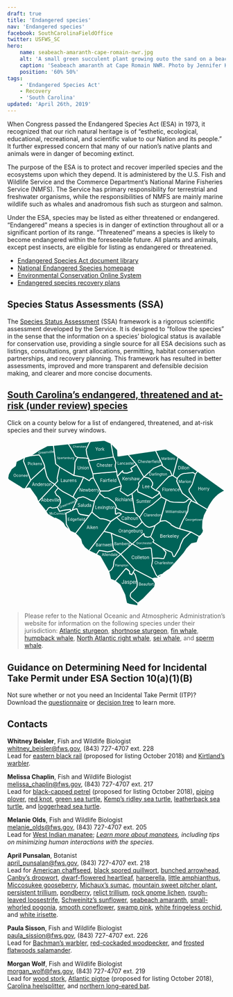 ```yaml
---
draft: true
title: 'Endangered species'
nav: 'Endangered species'
facebook: SouthCarolinaFieldOffice
twitter: USFWS_SC
hero:
    name: seabeach-amaranth-cape-romain-nwr.jpg
    alt: 'A small green succulent plant growing outo the sand on a beach.'
    caption: 'Seabeach amaranth at Cape Romain NWR. Photo by Jennifer Koches, USFWS.'
    position: '60% 50%'
tags:
    - 'Endangered Species Act'
    - Recovery
    - 'South Carolina'
updated: 'April 26th, 2019'
---
```


When Congress passed the Endangered Species Act (ESA) in 1973, it recognized that our rich natural heritage is of “esthetic, ecological, educational, recreational, and scientific value to our Nation and its people.” It further expressed concern that many of our nation’s native plants and animals were in danger of becoming extinct.

The purpose of the ESA is to protect and recover imperiled species and the ecosystems upon which they depend. It is administered by the U.S. Fish and Wildlife Service and the Commerce Department’s National Marine Fisheries Service (NMFS). The Service has primary responsibility for terrestrial and freshwater organisms, while the responsibilities of NMFS are mainly marine wildlife such as whales and anadromous fish such as sturgeon and salmon.

Under the ESA, species may be listed as either threatened or endangered. “Endangered” means a species is in danger of extinction throughout all or a significant portion of its range. “Threatened” means a species is likely to become endangered within the foreseeable future. All plants and animals, except pest insects, are eligible for listing as endangered or threatened.

- [Endangered Species Act document library](https://www.fws.gov/endangered/esa-library/#esa)
- [National Endangered Species homepage](https://www.fws.gov/endangered/)
- [Environmental Conservation Online System](https://ecos.fws.gov/ecp/)
- [Endangered species recovery plans](https://ecos.fws.gov/ecp0/pub/speciesRecovery.jsp?sort=1)

## Species Status Assessments (SSA)

The [Species Status Assessment](/endangered-species-act/species-status-assessments/) (SSA) framework is a rigorous scientific assessment developed by the Service.  It is designed to “follow the species” in the sense that the information on a species’ biological status is available for conservation use, providing a single source for all ESA decisions such as listings, consultations, grant allocations, permitting, habitat conservation partnerships, and recovery planning.  This framework has resulted in better assessments, improved and more transparent and defensible decision making, and clearer and more concise documents.

## [South Carolina’s endangered, threatened and at-risk (under review) species](https://ecos.fws.gov/ecp0/reports/species-listed-by-state-report?state=SC&status=listed)

Click on a county below for a list of endangered, threatened, and at-risk species and their survey windows.

<svg version="1.1" xmlns="http://www.w3.org/2000/svg" xmlns:xlink="http://www.w3.org/1999/xlink" x="0px" y="0px"
     viewBox="0 0 294.5 223.6" enable-background="new 0 0 294.5 223.6" xml:space="preserve">
<g id="layer1" transform="translate(-349.157 -349.783)">
    <g id="Beaufort">
        <a xlink:href="/pdf/fact-sheet/south-carolina-species-list-by-county.pdf#page=10" href="/pdf/fact-sheet/south-carolina-species-list-by-county.pdf#page=10">
            <path id="SC_Beaufort" fill="#006358" stroke="#FFFFFF" stroke-width="1.1565" d="M521,524l23.5,12.1l3.5,5.1l0.3,0.6l0.2,0.9
                l-0.1,1.1l-0.7,3.7l-0.6,0.6l-15,15.6l-3.5,2.8l-3.6,2.7l-1.5-1.2l-7.3-5.8l-1-1.5l-0.5-1.6l0.1-0.4l0.8-3.2l3.2-2.8l3.2-3.4
                l1.7-2.2l0.4-2v-4.7l-2.3-8.6l-0.3-0.7l-1.1-1.6l-1.6-2L521,524"/>
            <text transform="matrix(1 0 0 1 526.3006 545.826)" fill="#FFFFFF" font-size="5px">Beaufort</text>
        </a>
    </g>
    <g id="Hampton">
        <a xlink:href="/pdf/fact-sheet/south-carolina-species-list-by-county.pdf#page=33" href="/pdf/fact-sheet/south-carolina-species-list-by-county.pdf#page=33">
            <path id="SC_Hampton" fill="#006358" stroke="#FFFFFF" stroke-width="1.1565" d="M521,524l-2.1,3.5l-1.5,3.1l-1.1-0.3l-1.8-0.7
            l-0.5-1.4l0.2-1l-0.2-1l-2.2-2.1l-2.5-1.6l-1.2,1.1l-13.3,15.9l-6.3-2.5l-2.6-10.6l1.1-0.6l2.6-1.8l2.5-4.3l0.5-3.4l0.2-2.7l1-2.9
            l0.8-1.1l0.7-0.6l6.7-5.9L521,524"/>
            <text transform="matrix(1 0 0 1 494.3 519.871)" fill="#FFFFFF" font-size="4.2px">Hampton</text>
        </a>
    </g>
    <g id="Jasper">
        <a xlink:href="/pdf/fact-sheet/south-carolina-species-list-by-county.pdf#page=37" href="/pdf/fact-sheet/south-carolina-species-list-by-county.pdf#page=37">
            <path id="SC_Jasper" fill="#006358" stroke="#FFFFFF" stroke-width="1.1565" d="M518.9,527.6l1.6,2l1.1,1.6l0.3,0.7l2.3,8.6v4.7
                l-0.4,2l-1.7,2.2l-3.2,3.4l-3.2,2.8l-0.8,3.2l-0.1,0.4l0.5,1.6l1,1.5l7.3,5.8l1.5,1.2v3.4l-11.3-2.1l-3.4-1.3l-0.3-0.3l-0.8-3.1
                l-0.6-2.9l-0.3-1.4l-0.8-3.8l-6.4-13l-5.4-4.5l-1.2-0.4l13.3-15.9l1.2-1.1l2.5,1.6l2.2,2.1l0.2,1l-0.2,1l0.5,1.4l1.8,0.7l1.1,0.3
                L518.9,527.6"/>
            <text transform="matrix(1 0 0 1 503.2654 543.2068)" fill="#FFFFFF" font-size="6.4783px">Jasper</text>
        </a>
    </g>
    <g id="Charleston">
        <a xlink:href="/pdf/fact-sheet/south-carolina-species-list-by-county.pdf#page=15" href="/pdf/fact-sheet/south-carolina-species-list-by-county.pdf#page=15">
            <path id="SC_Charleston" fill="#006358" stroke="#FFFFFF" stroke-width="1.1565" d="M597.2,473.7l10.5,5.8l-2.8,8.1l-2.6,0.7
                l-4.7,1l-6.4,6.7l-4.3,6.3l-8.9,10.1l-10.3,11.3l-0.6,0.3l-0.5,0.3l-2,1.1l-4.6,3.3l-2.4,2.3l-0.5-0.4l-3.7,1.6l-0.7,0.8l0.7,0.6
                l0.1,0.2l-0.1,0.5l-0.5,0.1l-1.1-0.3l-2.6-3.6l-3.6-7.9l-2.2-3.9l1.3-6.4l-0.2-3.5l7.1-0.3l7.9,0.7l0.6-0.1l2.3-5.3l0.6-3.2
                l-5.3-6.1l7.2,3.6l6.2,2.6l2,5.5l0.9,0.4l0.6-0.2l0.5-0.4l6.4-10.6l1.6-5.2l3.5-7.5l8.6-7.9L597.2,473.7"/>
            <text transform="matrix(1 0 0 1 547.4998 516.8563)" fill="#FFFFFF" font-size="5px">Charleston</text>
        </a>
    </g>
    <g id="Dorchester">
        <a xlink:href="/pdf/fact-sheet/south-carolina-species-list-by-county.pdf#page=25" href="/pdf/fact-sheet/south-carolina-species-list-by-county.pdf#page=25">
            <path id="SC_Dorchester" fill="#006358" stroke="#FFFFFF" stroke-width="1.1565" d="M542.2,479.8l1,0.7l3.8,4.3l-0.6,1.5l-0.6,0.7
                l2,1.3l9.9,6.3l5.3,6.1l-0.6,3.2l-2.3,5.3l-0.6,0.1l-7.9-0.7l-7.1,0.3l-1.3-12.7l-0.3-0.7l-0.7-0.5H542l-7.3,0.6l-4.1,0.9
                l-1.9-0.3l-0.3-0.2l-11-6.5l15.3-13.8l0.3,0.3l0.3,0.4l0.1,0.6v0.8l0.2,0.5l0.7,1.1l0.7,0.4l3.1,0.7L542.2,479.8"/>
            <text transform="matrix(1 0 0 1 523.2996 489.741)" fill="#FFFFFF" font-size="4px">Dorchester</text>
        </a>
    </g>
    <g id="Colleton">
        <a xlink:href="/pdf/fact-sheet/south-carolina-species-list-by-county.pdf#page=21" href="/pdf/fact-sheet/south-carolina-species-list-by-county.pdf#page=21">
            <path id="SC_Colleton" fill="#006358" stroke="#FFFFFF" stroke-width="1.1565" d="M517.6,489.5l11,6.5l0.3,0.2l1.9,0.3l4.1-0.9
                l7.3-0.6h0.2l0.7,0.5l0.3,0.7l1.3,12.7l0.2,3.5l-1.3,6.4l2.2,3.9l3.6,7.9l2.6,3.6l1.1,0.3l0.5-0.1l0.1-0.5l-0.1-0.2l-0.7-0.6
                l0.7-0.8l3.7-1.6l0.5,0.4l-4.4,4.5H553l-5-0.1l-3.4,0.8L521,524l-19-20.7l15.3-13.5L517.6,489.5"/>
            <text transform="matrix(1 0 0 1 516.3992 509.9724)" fill="#FFFFFF" font-size="6.2077px">Colleton</text>
        </a>
    </g>
    <g id="Allendale">
        <a xlink:href="/pdf/fact-sheet/south-carolina-species-list-by-county.pdf#page=4" href="/pdf/fact-sheet/south-carolina-species-list-by-county.pdf#page=4">
            <path id="SC_Allendale" fill="#006358" stroke="#FFFFFF" stroke-width="1.1565" d="M502,503.4l-6.7,5.9l-0.7,0.6l-0.8,1.1l-1,2.9
                l-0.2,2.7l-0.5,3.4l-2.5,4.3l-2.6,1.8l-1.1,0.6l-11.5-20.3l-5-2.7l3.7-5.4l5.6,0.9l5.6,1.1l4.8-0.8l5.3-1.6L502,503.4"/>
            <text transform="matrix(1 0 0 1 476.7058 505.9236)" fill="#FFFFFF" font-size="4.8966px">Allendale</text>
        </a>
    </g>
    <g id="Bamberg">
        <a xlink:href="/pdf/fact-sheet/south-carolina-species-list-by-county.pdf#page=7" href="/pdf/fact-sheet/south-carolina-species-list-by-county.pdf#page=7">
            <path id="SC_Bamberg" fill="#006358" stroke="#FFFFFF" stroke-width="1.1565" d="M517.2,489.8L502,503.4l-7.6-5.6l-2.1-2.4l-0.3-1
            l-1.8-14.8l-0.5-2.6l-0.7-2l7.1,3.1l6.5,2.2l1.9,0.7l6.1,3.2L517.2,489.8"/>
            <text transform="matrix(1 0 0 1 493.3001 491.0535)" fill="#FFFFFF" font-size="5px">Bamberg</text>
        </a>
    </g>
    <g id="Williamsburg">
        <a xlink:href="/pdf/fact-sheet/south-carolina-species-list-by-county.pdf#page=56" href="/pdf/fact-sheet/south-carolina-species-list-by-county.pdf#page=56">
            <path id="SC_Williamsburg" fill="#006358" stroke="#FFFFFF" stroke-width="1.1565" d="M597,430.4l0.7,1.3l-0.9,0.3l-0.3,0.3
                l-2.4,5l-0.8,2l-0.7,6.9l-6.8,12.5l-3.8,8.5v1.3l0.4,1l-5.5-1.8l-6.3-3.4l-0.4-0.4l-0.9-1.3l-2-1.5l-4.4-2.6l-1.7-0.2l-4.8,0.6
                L556,459l-1.1,0.9l8.6-30.1l5.2,2.8l4.6,0.8l14,0.3l3.1-1.1l0.5-0.8l2.8-2.2l0.4-0.2l1.2,0.1L597,430.4"/>
            <text transform="matrix(1 0 0 1 562.2811 447.7019)" fill="#FFFFFF" font-size="4.7814px">Williamsburg</text>
        </a>
    </g>
    <g id="Georgetown">
        <a xlink:href="/pdf/fact-sheet/south-carolina-species-list-by-county.pdf#page=29" href="/pdf/fact-sheet/south-carolina-species-list-by-county.pdf#page=29">
            <path id="SC_Georgetown" fill="#006358" stroke="#FFFFFF" stroke-width="1.1565" d="M597.7,431.7l8.4,4l12.8,7.6l-3.7,7.2L615,451
                l-0.4,1.1l-0.1,0.3v0.2l-1.2,4.3l-0.2,0.7l-0.2,1l-0.1,0.2l-0.2,3.8l-0.1,2l-0.1,3.3v0.1l0.2,0.9v0.2l0.9,2.2l-0.5,2.5l-0.4,0.6
                l-2.5,3.5l-2.5,1.5l-10.5-5.8l-14.8-4.2l-0.4-1v-1.3l3.8-8.5l6.8-12.5l0.7-6.9l0.8-2l2.4-5l0.3-0.3L597.7,431.7"/>
            <text transform="matrix(1 0 0 1 589.1004 458.3821)" fill="#FFFFFF" font-size="4.0509px">Georgetown</text>
        </a>
    </g>
    <g id="Calhoun">
        <a xlink:href="/pdf/fact-sheet/south-carolina-species-list-by-county.pdf#page=14" href="/pdf/fact-sheet/south-carolina-species-list-by-county.pdf#page=14">
            <path id="SC_Calhoun" fill="#006358" stroke="#FFFFFF" stroke-width="1.1565" d="M496.4,441.3l3.1,1.9l9.2,3.9l4.7,0.2l7.7,0.1
                l6.3,6.3l3.3,5.7L530,461l-6.1,5.8l-1.9,0.5l-20-8.2l-5.5-5.2l4.8-3l1.6-1.6l-0.8-0.6l-1.6-0.7l-3.1,0.3l-0.9,1.4l-1.5-0.6
                l-0.1-6.1l0.1-0.9L496.4,441.3"/>
            <text transform="matrix(1 0 0 1 503.0006 457.1501)" fill="#FFFFFF" font-size="5.7913px">Calhoun</text>
        </a>
    </g>
    <g id="Clarendon">
        <a xlink:href="/pdf/fact-sheet/south-carolina-species-list-by-county.pdf#page=20" href="/pdf/fact-sheet/south-carolina-species-list-by-county.pdf#page=20">
            <path id="SC_Clarendon" fill="#006358" stroke="#FFFFFF" stroke-width="1.1565" d="M556.8,426.5l6.6,3.4l-8.6,30.1l-6.5,5
                l-5.9,1.9l-1.7,0.3l-0.8-0.1l-1.9-0.6l-2.4-1.6l-1.9-1.8l-3.1-3.7l-3.3-5.7l6.6-10.3l11.1-7.1L556.8,426.5"/>
            <text transform="matrix(1 0 0 1 533.0994 452.4353)" fill="#FFFFFF" font-size="4.8746px">Clarendon</text>
        </a>
    </g>
    <g id="Berkeley">
        <a xlink:href="/pdf/fact-sheet/south-carolina-species-list-by-county.pdf#page=12" href="/pdf/fact-sheet/south-carolina-species-list-by-county.pdf#page=12">
            <path id="SC_Berkeley" fill="#006358" stroke="#FFFFFF" stroke-width="1.1565" d="M554.8,460l1.1-0.9l0.4-0.1l4.8-0.6l1.7,0.2
                l4.4,2.6l2,1.5l0.9,1.3l0.4,0.4l6.3,3.4l5.5,1.8l14.8,4.2l-2.1,1.1l-8.6,7.9l-3.5,7.5l-1.6,5.2l-6.4,10.6l-0.5,0.4l-0.6,0.2
                l-0.9-0.4l-2-5.5l-6.2-2.6l-7.2-3.6l-9.9-6.3l-2-1.3l0.6-0.7l0.6-1.5l-3.8-4.3l-1-0.7l6.1-14.8L554.8,460"/>
            <text transform="matrix(1 0 0 1 554.8992 481.284)" fill="#FFFFFF" font-size="6.2995px">Berkeley</text>
        </a>
    </g>
    <g id="Orangeburg">
        <a xlink:href="/pdf/fact-sheet/south-carolina-species-list-by-county.pdf#page=49" href="/pdf/fact-sheet/south-carolina-species-list-by-county.pdf#page=49">
            <path id="SC_Orangeburg" fill="#006358" stroke="#FFFFFF" stroke-width="1.1565" d="M496.6,454l5.5,5.2l20,8.2l1.9-0.5l6.1-5.8
                l0.7-1.6l3.1,3.7l1.9,1.8l2.4,1.6l1.9,0.6l0.8,0.1l1.7-0.3l5.9-1.9l-6.1,14.8l-3.9,0.6l-3.1-0.7l-0.7-0.4l-0.7-1.1l-0.2-0.5V477
                l-0.1-0.6l-0.3-0.4l-0.3-0.3l-15.3,13.8l-0.4,0.4l-6.7-5.7l-6.1-3.2l-1.9-0.7l-6.5-2.2l-7.1-3.1l-9.5-2.2l9.2-13.4L496.6,454"/>
            <text transform="matrix(1 0 0 1 499.0002 473.9998)" fill="#FFFFFF" font-size="5.7913px">Orangeburg</text>
        </a>
    </g>
    <g id="Barnwell">
        <a xlink:href="/pdf/fact-sheet/south-carolina-species-list-by-county.pdf#page=8" href="/pdf/fact-sheet/south-carolina-species-list-by-county.pdf#page=8">
            <path id="SC_Barnwell" fill="#006358" stroke="#FFFFFF" stroke-width="1.1565" d="M488.9,475l0.7,2l0.5,2.6l1.8,14.8l0.3,1
                l2.1,2.4l-5.3,1.6l-4.8,0.8l-5.6-1.1l-5.6-0.9l-3.7,5.4l-10.1-4.7l20.2-26.1L488.9,475"/>
            <text transform="matrix(1 0 0 1 468.5771 492.9)" fill="#FFFFFF" font-size="5.4px">Barnwell</text>
        </a>
    </g>
    <g id="Aiken">
        <a xlink:href="/pdf/fact-sheet/south-carolina-species-list-by-county.pdf#page=2" href="/pdf/fact-sheet/south-carolina-species-list-by-county.pdf#page=2">
            <path id="SC_Aiken" fill="#006358" stroke="#FFFFFF" stroke-width="1.1565" d="M463.4,446.7l0.3,0.4l2.5,2.5l8.1,6.1l1.4,0.2h2.1
                l1.3,0.2l3.7,1l5.8,2.3l-9.2,13.4l-20.2,26.1l-5.6-4.3l-3.9-5.6l-1.4-5.5l-4-4.7l-2.8-2.7l-0.5-0.5l18.4-23.7L463.4,446.7"/>
            <text transform="matrix(1 0 0 1 456.1502 469.4997)" fill="#FFFFFF" font-size="5.7913px">Aiken</text>
        </a>
    </g>
    <g id="Lexington">
        <a xlink:href="/pdf/fact-sheet/south-carolina-species-list-by-county.pdf#page=43" href="/pdf/fact-sheet/south-carolina-species-list-by-county.pdf#page=43">
            <path id="SC_Lexington" fill="#006358" stroke="#FFFFFF" stroke-width="1.1565" d="M473.6,421.5l7,5.9h1.7l2.2,0.2l2.2,1.3
                l5.4,3.9l1,1l2.2,3.4l0.2,0.4l0.8,3.6l-1.4,0.9l-0.1,0.9l0.1,6.1l1.5,0.6l0.9-1.4l3.1-0.3l1.6,0.7l0.8,0.6l-1.6,1.6l-4.8,3
                l-7.9,5.3l-5.8-2.3l-3.7-1l-1.3-0.2h-2.1l-1.4-0.2l-8.1-6.1l-2.5-2.5l-0.3-0.4l3.7-15.2L473.6,421.5"/>
            <text transform="matrix(1 0 0 1 467.5449 442.6)" fill="#FFFFFF" font-size="5.7913px">Lexington</text>
        </a>
    </g>
    <g id="Edgefield">
        <a xlink:href="/pdf/fact-sheet/south-carolina-species-list-by-county.pdf#page=26" href="/pdf/fact-sheet/south-carolina-species-list-by-county.pdf#page=26">
            <path id="SC_Edgefield" fill="#006358" stroke="#FFFFFF" stroke-width="1.1565" d="M436.6,444.5l4.3-1.7l2.2-0.2l2.3,5.8l0.8,0.7
                l1.5,0.9l11.5,2.1l-18.4,23.7l-1-0.9l-5.9-2.5l-5.2-9.1l-0.6-15l6.2-2.7L436.6,444.5"/>
            <text transform="matrix(1 0 0 1 430.3999 458.1998)" fill="#FFFFFF" font-size="5.3px">Edgefield</text>
        </a>
    </g>
    <g id="Saluda">
        <a xlink:href="/pdf/fact-sheet/south-carolina-species-list-by-county.pdf#page=52" href="/pdf/fact-sheet/south-carolina-species-list-by-county.pdf#page=52">
            <path id="SC_Saluda" fill="#006358" stroke="#FFFFFF" stroke-width="1.1565" d="M442.9,430.8l-0.2-1.1l1.6-1.8l6.7-1.7l1.5,0.4
                l4.5,1.9l3.9,2.2l1.7,0.6l2.6,0.6l1.8-0.5l-3.7,15.2l-4.1,5.2l-11.5-2.1l-1.5-0.9l-0.8-0.7l-2.3-5.8l-2.2,0.2l-4.3,1.7
                L442.9,430.8"/>
            <text transform="matrix(1 0 0 1 444.0002 440.021)" fill="#FFFFFF" font-size="5.7913px">Saluda</text>
        </a>
    </g>
    <g id="Richland">
        <a xlink:href="/pdf/fact-sheet/south-carolina-species-list-by-county.pdf#page=51" href="/pdf/fact-sheet/south-carolina-species-list-by-county.pdf#page=51">
            <path id="SC_Richland" fill="#006358" stroke="#FFFFFF" stroke-width="1.1565" d="M502.9,411.6l-1.6,6.6l10.2,6.7l5.7-3.2
                l3.9,25.7l-7.7-0.1l-4.7-0.2l-9.2-3.9l-3.1-1.9l-0.8-3.6l-0.2-0.4l-2.2-3.4l-1-1l-5.4-3.9l-2.2-1.3l-2.2-0.2h-1.7l-7-5.9l0.8-3.2
                l2,0.1l9.6-0.2l9.2-4.1L502.9,411.6"/>
            <text transform="matrix(1 0 0 1 494.2997 431.9998)" fill="#FFFFFF" font-size="5.7913px">Richland</text>
        </a>
    </g>
    <g id="Sumter">
        <a xlink:href="/pdf/fact-sheet/south-carolina-species-list-by-county.pdf#page=54" href="/pdf/fact-sheet/south-carolina-species-list-by-county.pdf#page=54">
            <path id="SC_Sumter" fill="#006358" stroke="#FFFFFF" stroke-width="1.1565" d="M524.4,415.5l1,4.2l19.2,8.5l0.9-0.5l7.5-5.1
                l1.1-3.1l2.8,7l-11.7,9.9l-11.1,7.1l-6.6,10.3l-6.3-6.3l-3.9-25.7L524.4,415.5"/>
            <text transform="matrix(1 0 0 1 523.1002 434.65)" fill="#FFFFFF" font-size="5.7913px">Sumter</text>
        </a>
    </g>
    <g id="Lee">
        <a xlink:href="/pdf/fact-sheet/south-carolina-species-list-by-county.pdf#page=42" href="/pdf/fact-sheet/south-carolina-species-list-by-county.pdf#page=42">
            <path id="SC_Lee" fill="#006358" stroke="#FFFFFF" stroke-width="1.1565" d="M533.3,399.6l5.1,1l2,0.6l2.5,2.5l2.4,3.9l-0.3,3.1
                l-1.6,2.2l0.9,1.2l4.9,3.4l0.2-0.1l4.7,2l-1.1,3.1l-7.5,5.1l-0.9,0.5l-19.2-8.5l-1-4.2l0.8-0.9l1.4-3.8l-0.3-2.2l-0.2-0.9l1.7-2.3
                L533.3,399.6"/>
            <text transform="matrix(1 0 0 1 531.0996 414.7498)" fill="#FFFFFF" font-size="5.7913px">Lee</text>
        </a>
    </g>
    <g id="Florence">
        <a xlink:href="/pdf/fact-sheet/south-carolina-species-list-by-county.pdf#page=28" href="/pdf/fact-sheet/south-carolina-species-list-by-county.pdf#page=28">
            <path id="SC_Florence" fill="#006358" stroke="#FFFFFF" stroke-width="1.1565" d="M571,397.5l1.5,0.3l5.9,4l-0.9,3.3v0.3l0.3,0.5
                l6.4,13.7l1,1.8l0.6,0.6l11.2,8.4l-1.7-0.8l-1.2-0.1l-0.4,0.2l-2.8,2.2l-0.5,0.8l-3.1,1.1l-14-0.3l-4.6-0.8l-5.2-2.8l-6.6-3.4
                l-2.8-7l-4.7-2l12-12.9l5.6-5.5L571,397.5"/>
            <text transform="matrix(1 0 0 1 557.8999 418.5001)" fill="#FFFFFF" font-size="5.7913px">Florence</text>
        </a>
    </g>
    <g id="Horry">
        <a xlink:href="/pdf/fact-sheet/south-carolina-species-list-by-county.pdf#page=35" href="/pdf/fact-sheet/south-carolina-species-list-by-county.pdf#page=35">
            <path id="SC_Horry" fill="#006358" stroke="#FFFFFF" stroke-width="1.1565" d="M602.8,395.7l2.8-3.9l29.3,20.9l7.7,5.5l-2.5,1
                l-4.8,2.9l-2.3,1.7l-3,2.9l-0.3,0.3l-1.2,1.3l-0.6,0.6l-0.9,1.2l-1.2,1.6l-0.4,0.5l-3.6,5.5l-2.1,4.1l-0.8,1.5l-12.8-7.6l-2.3-2.7
                l-3.2-4.4l-6.1-9.1l-0.2-0.8l-0.3-2.2l0.2-0.5l2.5-3.5l1.7-3L602.8,395.7"/>
            <text transform="matrix(1 0 0 1 606.1999 417.5501)" fill="#FFFFFF" font-size="5.7913px">Horry</text>
        </a>
    </g>
    <g id="Dillon">
        <a xlink:href="/pdf/fact-sheet/south-carolina-species-list-by-county.pdf#page=24" href="/pdf/fact-sheet/south-carolina-species-list-by-county.pdf#page=24">
            <path id="SC_Dillon" fill="#006358" stroke="#FFFFFF" stroke-width="1.1565" d="M579.3,372.8l26.3,19.1l-2.8,3.9l-3.1-1.9
                l-12.3,1.2l-1.8,0.4l-3.1,1.4l-3.3,3.4l-0.7,1.6l-5.9-4L579.3,372.8"/>
            <text transform="matrix(1 0 0 1 579.2997 389.8002)" fill="#FFFFFF" font-size="5.7913px">Dillon</text>
        </a>
    </g>
    <g id="Marion">
        <a xlink:href="/pdf/fact-sheet/south-carolina-species-list-by-county.pdf#page=44" href="/pdf/fact-sheet/south-carolina-species-list-by-county.pdf#page=44">
            <path id="SC_Marion" fill="#006358" stroke="#FFFFFF" stroke-width="1.1565" d="M578.5,401.8l0.7-1.6l3.3-3.4l3.1-1.4l1.8-0.4
                l12.3-1.2l3.1,1.9l-4.3,13.8l-1.7,3l-2.5,3.5l-0.2,0.5l0.3,2.2l0.2,0.8l6.1,9.1l3.2,4.4l2.3,2.7l-8.4-4l-0.7-1.3l-11.2-8.4
                l-0.6-0.6l-1-1.8l-6.4-13.7l-0.3-0.5v-0.3L578.5,401.8"/>
            <text transform="matrix(1 0 0 1 579.9002 407.4003)" fill="#FFFFFF" font-size="5.3px">Marion</text>
        </a>
    </g>
    <g id="Darlington">
        <a xlink:href="/pdf/fact-sheet/south-carolina-species-list-by-county.pdf#page=23" href="/pdf/fact-sheet/south-carolina-species-list-by-county.pdf#page=23">
            <path id="SC_Darlington" fill="#006358" stroke="#FFFFFF" stroke-width="1.1565" d="M558.2,383l-0.1,0.4l0.2,1.2l0.1,0.2l7.1,5.4
                l0.2,0.1l0.2-0.1h0.4l2.2,0.9l0.9,1.8l1.8,4.5v0.3L567,399l-5.6,5.5l-12,12.9l-0.2,0.1l-4.9-3.4l-0.9-1.2l1.6-2.2l0.3-3.1
                l-2.4-3.9l-2.5-2.5l-2-0.6l-5.1-1v-0.2L546,388L558.2,383"/>
            <text transform="matrix(1 0 0 1 540.4005 397.5)" fill="#FFFFFF" font-size="5px">Darlington</text>
        </a>
    </g>
    <g id="Oconee">
        <a xlink:href="/pdf/fact-sheet/south-carolina-species-list-by-county.pdf#page=48" href="/pdf/fact-sheet/south-carolina-species-list-by-county.pdf#page=48">
            <path id="SC_Oconee" fill="#006358" stroke="#FFFFFF" stroke-width="1.1565" d="M373.1,373.1l-1,1.6l-1,3.7l3.9,9.7l5.8,15.8
                l-7.5,11.6l-3.7-0.5l-3.6-2.5l-15-9.2l-1.2-1.9l1-5.5l3.9-7.1l5.4-4.2l1.3-5.8l5.6-2.7L373.1,373.1"/>
            <text transform="matrix(1 0 0 1 357.4052 399.6)" fill="#FFFFFF" font-size="5.339px">Oconee</text>
        </a>
    </g>
    <g id="Pickens">
        <a xlink:href="/pdf/fact-sheet/south-carolina-species-list-by-county.pdf#page=50" href="/pdf/fact-sheet/south-carolina-species-list-by-county.pdf#page=50">
            <path id="SC_Pickens" fill="#006358" stroke="#FFFFFF" stroke-width="1.1565" d="M380.7,371.1l11.1-1.3l2.6,3.2l4.2,9.2l0.6,1.7
                l0.5,2.5l-0.3,0.4l-18.7,17.1l-5.8-15.8l-3.9-9.7l1-3.7l1-1.6L380.7,371.1"/>
            <text transform="matrix(1 0 0 1 376.6216 383.9501)" fill="#FFFFFF" font-size="5.339px">Pickens</text>
        </a>
    </g>
    <g id="Anderson">
        <a xlink:href="/pdf/fact-sheet/south-carolina-species-list-by-county.pdf#page=6" href="/pdf/fact-sheet/south-carolina-species-list-by-county.pdf#page=6">
            <path id="SC_Anderson" fill="#006358" stroke="#FFFFFF" stroke-width="1.1565" d="M380.8,403.9l18.7-17.1l2.7,10.8l0.2,0.6l1,2.3
                l2.6,4.3l7.1,4.7L390.8,433l-2.2-5.8l-6.3-8.8l-2-3v-0.2l-0.6-0.5l-1.2-0.4l-2.1,0.3l-2.4,0.6h-0.1l-0.7,0.3L380.8,403.9"/>
            <text transform="matrix(1 0 0 1 382.5105 411.6)" fill="#FFFFFF" font-size="5.7913px">Anderson</text>
        </a>
    </g>
    <g id="Marlboro">
        <a xlink:href="/pdf/fact-sheet/south-carolina-species-list-by-county.pdf#page=45" href="/pdf/fact-sheet/south-carolina-species-list-by-county.pdf#page=45">
            <path id="SC_Marlboro" fill="#006358" stroke="#FFFFFF" stroke-width="1.1565" d="M549.1,364.3l14-2.3l15.4,10.2l0.8,0.6l-6.7,25
                l-1.5-0.3v-0.3l-1.8-4.5l-0.9-1.8l-2.2-0.9h-0.4l-0.2,0.1l-0.2-0.1l-7.1-5.4l-0.1-0.2l-0.2-1.2l0.1-0.4L549.1,364.3"/>
            <text transform="matrix(1 0 0 1 556.8992 376.7581)" fill="#FFFFFF" font-size="4.3px">Marlboro</text>
        </a>
    </g>
    <g id="Kershaw">
        <a xlink:href="/pdf/fact-sheet/south-carolina-species-list-by-county.pdf#page=39" href="/pdf/fact-sheet/south-carolina-species-list-by-county.pdf#page=39">
            <path id="SC_Kershaw" fill="#006358" stroke="#FFFFFF" stroke-width="1.1565" d="M523.3,382.8l10,16.7v0.2l-5.5,5.8l-1.7,2.3
                l0.2,0.9l0.3,2.2l-1.4,3.8l-0.8,0.9l-7.2,6.3l-5.7,3.2l-10.2-6.7l1.6-6.6l-5.3-13.1l7-7.2h0.3l0.2,2.3l1.9,0.6l4,0.1l6.7-2.5
                l-2-3.8L523.3,382.8"/>
            <text transform="matrix(1 0 0 1 504.0998 403.9001)" fill="#FFFFFF" font-size="5.7913px">Kershaw</text>
        </a>
    </g>
    <g id="Fairfield">
        <a xlink:href="/pdf/fact-sheet/south-carolina-species-list-by-county.pdf#page=27" href="/pdf/fact-sheet/south-carolina-species-list-by-county.pdf#page=27">
            <path id="SC_Fairfield" fill="#006358" stroke="#FFFFFF" stroke-width="1.1565" d="M496.7,392.4l0.9,6.2l5.3,13.1l-7.8,2.5
                l-9.2,4.1l-9.6,0.2l-2-0.1l-9.1-17.4l-0.8-5.6l10.2-1l13.6-1.1L496.7,392.4"/>
            <text transform="matrix(1 0 0 1 474.4 406.3998)" fill="#FFFFFF" font-size="5.7913px">Fairfield</text>
        </a>
    </g>
    <g id="Newberry">
        <a xlink:href="/pdf/fact-sheet/south-carolina-species-list-by-county.pdf#page=47" href="/pdf/fact-sheet/south-carolina-species-list-by-county.pdf#page=47">
            <path id="SC_Newberry" fill="#006358" stroke="#FFFFFF" stroke-width="1.1565" d="M465.3,400.9l9.1,17.4l-0.8,3.2l-6.5,9.9
                l-1.8,0.5l-2.6-0.6l-1.7-0.6l-3.9-2.2l-4.5-1.9l-1.5-0.4l-6.7,1.7l-1.6,1.8l0.2,1.1l-5.1-4.2l1.5-3.5l4.7-8l1.6-1.6l3.6-7l2.7-6.3
                l7.7,4.5l2.1-2.8l0.9-0.4l1.7-0.5h0.8L465.3,400.9"/>
            <text transform="matrix(1 0 0 1 446.2749 419.5)" fill="#FFFFFF" font-size="5.7913px">Newberry</text>
        </a>
    </g>
    <g id="McCormick">
        <a xlink:href="/pdf/fact-sheet/south-carolina-species-list-by-county.pdf#page=46" href="/pdf/fact-sheet/south-carolina-species-list-by-county.pdf#page=46">
            <path id="SC_McCormick" fill="#006358" stroke="#FFFFFF" stroke-width="1.1565" d="M434.4,445.5l-6.2,2.7l0.6,15l5.2,9.1l-6.9-6.1
                l-2.4-4.5l-3.7-3.1l-1.6-1.1l-5.2-2.6h-0.3l-0.8,0.3l-0.4-0.1l-9-5.3l-2.5-3.8l3.3-4.9l2.5-0.8l2.2,1h0.7l3.8-0.4l2.9-0.9l2.9,5.8
                l4.6-1.2l3.7-0.6l6.3-0.7L434.4,445.5"/>
            <text transform="matrix(1 0 0 1 405.9998 450.2058)" fill="#FFFFFF" font-size="4.167px">McCormick</text>
        </a>
    </g>
    <g id="Greenwood">
        <a xlink:href="/pdf/fact-sheet/south-carolina-species-list-by-county.pdf#page=32" href="/pdf/fact-sheet/south-carolina-species-list-by-county.pdf#page=32">
            <path id="SC_Greenwood" fill="#006358" stroke="#FFFFFF" stroke-width="1.1565" d="M417.8,414.3l1.1,1.1l5.1,3.7l8.7,4.5l5.1,2.9
            l5.1,4.2l-6.3,13.7l-2.2,1l-0.2-2.2l-6.3,0.7l-3.7,0.6l-4.6,1.2l-2.9-5.8l1.9-2.2l1.1-1.5l0.8-2.1l0.3-2.1l-0.3-2.1l-0.8-2
            l-1.3-1.7l-0.9-0.8l-1.2-0.8l-0.8-0.3l-2.3-4.5L417.8,414.3"/>
            <text transform="matrix(0.9328 -0.3605 0.3605 0.9328 419.8763 441.7626)" fill="#FFFFFF" font-size="4.3514px">Greenwood</text>
        </a>
    </g>
    <g id="Abbeville">
        <a xlink:href="/pdf/fact-sheet/south-carolina-species-list-by-county.pdf" href="/pdf/fact-sheet/south-carolina-species-list-by-county.pdf">
            <path id="SC_Abbeville" fill="#006358" stroke="#FFFFFF" stroke-width="1.1565" d="M413.1,409.5l4.8,4.8l-4.5,5.6l2.3,4.5l0.8,0.3
                l1.2,0.8l0.9,0.8l1.3,1.7l0.8,2l0.3,2.1l-0.3,2.1l-0.8,2.1l-1.1,1.5l-1.9,2.2l-2.9,0.9l-3.8,0.4h-0.7l-2.2-1l-2.5,0.8l-3.3,4.9
                L391,433L413.1,409.5"/>
            <text transform="matrix(1 0 0 1 394.9082 433.0001)" fill="#FFFFFF" font-size="5.7913px">Abbeville</text>
        </a>
    </g>
    <g id="Chesterfield">
        <a xlink:href="/pdf/fact-sheet/south-carolina-species-list-by-county.pdf#page=19" href="/pdf/fact-sheet/south-carolina-species-list-by-county.pdf#page=19">
            <path id="SC_Chesterfield" fill="#006358" stroke="#FFFFFF" stroke-width="1.1565" d="M526.1,367.6l23-3.3l9.1,18.8l-12.1,5
                l-12.7,11.5l-10-16.7L512,369.7L526.1,367.6"/>
            <text transform="matrix(1 0 0 1 525.0994 380.4803)" fill="#FFFFFF" font-size="5.2px">Chesterfield</text>
        </a>
    </g>
    <g id="Lancaster">
        <a xlink:href="/pdf/fact-sheet/south-carolina-species-list-by-county.pdf#page=40" href="/pdf/fact-sheet/south-carolina-species-list-by-county.pdf#page=40">
            <path id="SC_Lancaster" fill="#006358" stroke="#FFFFFF" stroke-width="1.1565" d="M488.9,354.2l4.7,4.8l4.2,4.2l0.4,7.4v0.7
                l1.2,0.2l12.6-1.9l11.3,13.1l-7.7,5.3l2,3.8l-6.7,2.5l-4-0.1l-1.9-0.6l-0.2-2.3h-0.3l-7,7.2l-0.9-6.2l-2.2-6.4l0.1-2.5l0.8-3
                l-1.3-3.6l-1.3-3.2l-0.6-1L488.9,354.2"/>
            <text transform="matrix(1 0 0 1 497.5994 383.0183)" fill="#FFFFFF" font-size="4.9149px">Lancaster</text>
        </a>
    </g>
    <g id="Chester">
        <a xlink:href="/pdf/fact-sheet/south-carolina-species-list-by-county.pdf#page=18" href="/pdf/fact-sheet/south-carolina-species-list-by-county.pdf#page=18">
            <path id="SC_Chester" fill="#006358" stroke="#FFFFFF" stroke-width="1.1565" d="M492.3,372.6l0.6,1l1.3,3.2l1.3,3.6l-0.8,3
                l-0.1,2.5l2.2,6.4l-8.4,0.9l-13.6,1.1l-10.2,1l-6-17.5L492.3,372.6"/>
            <text transform="matrix(1 0 0 1 469.5447 386.2999)" fill="#FFFFFF" font-size="5.7913px">Chester</text>
        </a>
    </g>
    <g id="York">
        <a xlink:href="/pdf/fact-sheet/south-carolina-species-list-by-county.pdf#page=57" href="/pdf/fact-sheet/south-carolina-species-list-by-county.pdf#page=57">
            <path id="SC_York" fill="#006358" stroke="#FFFFFF" stroke-width="1.1565" d="M463.4,351.9l16.7-1.5l8.8,3.9l3.4,18.4l-33.9,5.3
                l1-1.5l-1.1-2l-1.9-5l-0.9-6.4v-0.4l3.9-8.1l1.7-2.4L463.4,351.9"/>
            <text transform="matrix(1 0 0 1 467.8002 364.2999)" fill="#FFFFFF" font-size="5.7913px">York</text>
        </a>
    </g>
    <g id="Cherokee">
        <a xlink:href="/pdf/fact-sheet/south-carolina-species-list-by-county.pdf#page=17" href="/pdf/fact-sheet/south-carolina-species-list-by-county.pdf#page=17">
            <path id="SC_Cherokee" fill="#006358" stroke="#FFFFFF" stroke-width="1.1565" d="M437.6,354.6l23.5-2.5l-1.7,2.4l-3.9,8.1v0.4
                l0.9,6.4l1.9,5l1.1,2l-1.9-1.4l-0.7-0.4l-1.1-0.3l-7.9-0.4l-4.1-0.5l-3-1.6l-3.2-6.5l-6.3-10L437.6,354.6"/>
            <text transform="matrix(1 0 0 1 437.6 360.2511)" fill="#FFFFFF" font-size="4px">Cherokee</text>
        </a>
    </g>
    <g id="Union">
        <a xlink:href="/pdf/fact-sheet/south-carolina-species-list-by-county.pdf#page=55" href="/pdf/fact-sheet/south-carolina-species-list-by-county.pdf#page=55">
            <path id="SC_Union" fill="#006358" stroke="#FFFFFF" stroke-width="1.1565" d="M443.8,373.4l4.1,0.5l7.9,0.4l1.1,0.3l0.7,0.4
                l1.9,1.4l-1,1.5l6,17.5l0.8,5.6l-0.1-0.1h-0.8l-1.7,0.5l-0.9,0.4l-2.1,2.8l-7.7-4.5l-13-2.5l0.9-7.9l0.6-10.2l1.9-3.6L443.8,373.4
                "/>
            <text transform="matrix(1 0 0 1 443.6499 389.8)" fill="#FFFFFF" font-size="5.75px">Union</text>
        </a>
    </g>
    <g id="Laurens">
        <a xlink:href="/pdf/fact-sheet/south-carolina-species-list-by-county.pdf#page=41" href="/pdf/fact-sheet/south-carolina-species-list-by-county.pdf#page=41">
            <path id="SC_Laurens" fill="#006358" stroke="#FFFFFF" stroke-width="1.1565" d="M438.9,397.6l13,2.5l-2.7,6.3l-3.6,7L444,415
                l-4.7,8l-1.5,3.5l-5.1-2.9l-8.7-4.5l-5.1-3.7l-1.1-1.1l-4.8-4.8l4-4.4l-0.7-3.7l1.8-8.4l1.5-6.7L438.9,397.6"/>
            <text transform="matrix(1 0 0 1 420.9999 406.4001)" fill="#FFFFFF" font-size="5.75px">Laurens</text>
        </a>
    </g>
    <g id="Spartanburg">
        <a xlink:href="/pdf/fact-sheet/south-carolina-species-list-by-county.pdf#page=53" href="/pdf/fact-sheet/south-carolina-species-list-by-county.pdf#page=53">
            <path id="SC_Spartanburg" fill="#006358" stroke="#FFFFFF" stroke-width="1.1565" d="M425.8,355.8l5.6-0.6l6.3,10l3.2,6.5l3,1.6
                l-1.5,2.5l-1.9,3.6l-0.6,10.2l-0.9,7.9l-19.2-11.2l-5.2-4.1l-0.2-0.6l-1.3-11.3l-1.7-13L425.8,355.8"/>
            <text transform="matrix(1 0 0 1 416.01 375.597)" fill="#FFFFFF" font-size="4px">Spartanburg</text>
        </a>
    </g>
    <g id="Greenville">
        <a xlink:href="/pdf/fact-sheet/south-carolina-species-list-by-county.pdf#page=31" href="/pdf/fact-sheet/south-carolina-species-list-by-county.pdf#page=31">
            <path id="SC_Greenville" fill="#006358" stroke="#FFFFFF" stroke-width="1.1565" d="M403.1,357.7l8.2-0.4l1.7,13l1.3,11.3l0.2,0.6
            l5.2,4.1l-1.5,6.7l-1.8,8.4l0.7,3.7l-4,4.4l-7.1-4.7l-2.6-4.3l-1-2.3l-0.2-0.6l-2.7-10.8l0.3-0.4l-0.5-2.5l-0.6-1.7l-4.2-9.2
            l-2.6-3.2l-11.1,1.3l10.4-7.1L403.1,357.7"/>
            <text transform="matrix(0.9966 -8.189286e-02 8.189286e-02 0.9966 391.1497 368.7935)" fill="#FFFFFF" font-size="4.5px">Greenville</text>
        </a>
    </g>
</g>
</svg>

> Please refer to the National Oceanic and Atmospheric Administration’s website for information on the following species under their jurisdiction:   [Atlantic sturgeon](https://www.fisheries.noaa.gov/species/atlantic-sturgeon), [shortnose sturgeon](https://www.fisheries.noaa.gov/species/shortnose-sturgeon), [fin whale](https://www.fisheries.noaa.gov/species/fin-whale), [humpback whale](https://www.fisheries.noaa.gov/species/humpback-whale), [North Atlantic right whale](https://www.fisheries.noaa.gov/species/north-atlantic-right-whale), [sei whale](https://www.fisheries.noaa.gov/species/sei-whale), and [sperm whale](https://www.fisheries.noaa.gov/species/sperm-whale).

## Guidance on Determining Need for Incidental Take Permit under ESA Section 10(a)(1)(B)

Not sure whether or not you need an Incidental Take Permit (ITP)? Download the [questionnaire](https://www.fws.gov/southeast/pdf/guidelines/questionnaire-for-potential-applicants-under-section-10.pdf) or [decision tree](https://www.fws.gov/southeast/pdf/guidelines/section-10-trigger-graphic.pdf) to learn more.

## Contacts

**Whitney Beisler**, Fish and Wildlife Biologist  
[whitney_beisler@fws.gov](mailto:whitney_beisler@fws.gov), (843) 727-4707 ext. 228  
Lead for [eastern black rail](https://ecos.fws.gov/ecp0/profile/speciesProfile?sId=7717) (proposed for listing October 2018) and [Kirtland’s warbler](https://ecos.fws.gov/ecp0/profile/speciesProfile?spcode=B03I).

**Melissa Chaplin**, Fish and Wildlife Biologist  
[melissa_chaplin@fws.gov](mailto:melissa_chaplin@fws.gov), (843) 727-4707 ext. 217  
Lead for [black-capped petrel](https://ecos.fws.gov/ecp0/profile/speciesProfile?spcode=B0AS) (proposed for listing October 2018), [piping plover](https://ecos.fws.gov/ecp0/profile/speciesProfile?sId=6039), [red knot](https://ecos.fws.gov/ecp0/profile/speciesProfile?sId=1864), [green sea turtle](https://ecos.fws.gov/ecp0/profile/speciesProfile?spcode=C00S), [Kemp’s ridley sea turtle](https://ecos.fws.gov/ecp0/profile/speciesProfile?spcode=C00O), [leatherback sea turtle](https://ecos.fws.gov/ecp0/profile/speciesProfile?spcode=C00F), and [loggerhead sea turtle](https://ecos.fws.gov/ecp0/profile/speciesProfile?sId=1110).

**Melanie Olds**, Fish and Wildlife Biologist  
[melanie_olds@fws.gov](mailto:melanie_olds@fws.gov), (843) 727-4707 ext. 205  
Lead for [West Indian manatee](https://ecos.fws.gov/ecp0/profile/speciesProfile?spcode=A007); *[Learn more about manatees](/wildlife/mammals/manatee/), including tips on minimizing human interactions with the species.*

**April Punsalan**, Botanist  
[april_punsalan@fws.gov](mailto:april_punsalan@fws.gov), (843) 727-4707 ext. 218  
Lead for [American chaffseed](https://ecos.fws.gov/ecp0/profile/speciesProfile?sId=1286), [black spored quillwort](https://ecos.fws.gov/ecp0/profile/speciesProfile?spcode=S015), [bunched arrowhead](https://ecos.fws.gov/ecp0/profile/speciesProfile?spcode=Q219), [Canby’s dropwort](https://ecos.fws.gov/ecp0/profile/speciesProfile?sId=7738), [dwarf-flowered heartleaf](https://ecos.fws.gov/ecp0/profile/speciesProfile?spcode=Q1XA), [harperella](https://ecos.fws.gov/ecp0/profile/speciesProfile?spcode=Q2H9), [little amphianthus](https://ecos.fws.gov/ecp0/profile/speciesProfile?spcode=Q1ST), [Miccosukee gooseberry](https://ecos.fws.gov/ecp0/profile/speciesProfile?spcode=Q217), [Michaux’s sumac](https://ecos.fws.gov/ecp0/profile/speciesProfile?spcode=Q2HH), [mountain sweet pitcher plant](https://ecos.fws.gov/ecp0/profile/speciesProfile?spcode=Q2I0), [persistent trillium](https://ecos.fws.gov/ecp0/profile/speciesProfile?spcode=Q23D), [pondberry](https://ecos.fws.gov/ecp0/profile/speciesProfile?spcode=Q2CO), [relict trillium](https://ecos.fws.gov/ecp0/profile/speciesProfile?spcode=Q2RG), [rock gnome lichen](https://ecos.fws.gov/ecp0/profile/speciesProfile?spcode=U001), [rough-leaved loosestrife](https://ecos.fws.gov/ecp0/profile/speciesProfile?spcode=Q2DF), [Schweinitz’s sunflower](https://ecos.fws.gov/ecp0/profile/speciesProfile?spcode=Q2B7), [seabeach amaranth](https://ecos.fws.gov/ecp0/profile/speciesProfile?spcode=Q2MZ), [small-whorled pogonia](https://ecos.fws.gov/ecp0/profile/speciesProfile?spcode=Q1XL), [smooth coneflower](https://ecos.fws.gov/ecp0/profile/speciesProfile?spcode=Q293), [swamp pink](https://ecos.fws.gov/ecp0/profile/speciesProfile?spcode=Q2B8), [white fringeless orchid](https://ecos.fws.gov/ecp0/profile/speciesProfile?spcode=Q2GF), and [white irisette](https://ecos.fws.gov/ecp0/profile/speciesProfile?spcode=Q39D).

**Paula Sisson**, Fish and Wildlife Biologist  
[paula_sission@fws.gov](mailto:paula_sission@fws.gov), (843) 727-4707 ext. 226  
Lead for [Bachman’s warbler](https://ecos.fws.gov/ecp0/profile/speciesProfile?spcode=B03G), [red-cockaded woodpecker](https://ecos.fws.gov/ecp0/profile/speciesProfile?sId=7614), and [frosted flatwoods salamander](https://ecos.fws.gov/ecp0/profile/speciesProfile?sId=4981).

**Morgan Wolf**, Fish and Wildlife Biologist  
[morgan_wolf@fws.gov](mailto:morgan_wolf@fws.gov), (843) 727-4707 ext. 219  
Lead for [wood stork](https://ecos.fws.gov/ecp0/profile/speciesProfile?spcode=B06O), [Atlantic pigtoe](https://ecos.fws.gov/ecp0/profile/speciesProfile?sId=5164) (proposed for listing October 2018), [Carolina heelsplitter](https://ecos.fws.gov/ecp0/profile/speciesProfile?sId=3534), and [northern long-eared bat](https://ecos.fws.gov/ecp0/profile/speciesProfile?sId=9045).
